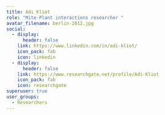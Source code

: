 ```yaml
---
title: Adi Kliot
role: "Mite-Plant interactions researcher "
avatar_filename: berlin-2012.jpg
social:
  - display:
      header: false
    link: https://www.linkedin.com/in/adi-kliot/
    icon_pack: fab
    icon: linkedin
  - display:
      header: false
    link: https://www.researchgate.net/profile/Adi-Kliot
    icon_pack: fab
    icon: researchgate
superuser: true
user_groups:
  - Researchers
---
```

